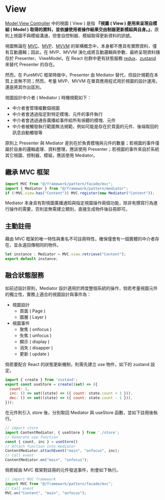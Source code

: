 # View

[Model View Controller](https://www.geeksforgeeks.org/mvc-design-pattern/) 中的視圖 ( View ) 是指 **『視圖 ( View ) 是用來呈現自模組 ( Model ) 取得的資料，並依據使用者操作結果交由制器更新模組與自身。』**，原則上視圖不與模組溝通，但會自控制器、模組取得更新資料的訊號。

視圖無論在 [MVC](https://www.geeksforgeeks.org/mvc-design-pattern/)、[MVP](https://www.geeksforgeeks.org/mvp-model-view-presenter-architecture-pattern-in-android-with-example/)、[MVVM](https://www.geeksforgeeks.org/introduction-to-model-view-view-model-mvvm/) 的架構概念中，本身都不應具有實際資料，僅有互動邏輯；因此，在 MVP、MVVM 演化成將互動邏輯與參數、最終呈現資料儲存於 Presenter、ViweModel，在 React 社群中更有狀態服務 [redux](https://redux.js.org/)、[zustand](https://zustand-demo.pmnd.rs/) 來替代 Presenter 的存在。

然而，在 PureMVC 框架時做中，Presenter 由 Mediator 替代，但設計規範在本質上並無不同；然而，考量 MVP、MVVM 在單頁應用程式用於視圖的設計運用，還是將其作出區別。

視圖設計中介者 ( Mediator ) 時機規範如下：

+ 中介者會管理複數個視圖
+ 中介者會透過指定對特定模塊、元件的事件執行
+ 中介者會透過通告廣播給事件給所有偵聽的模塊、元件
+ 中介者被觸發執行範圍無法規範，例如可能是存在於頁面的元件、後端取回的訊息自動觸發等

原則上 Presenter 與 Mediator 差別在於負責模塊與元件的數量；若視圖的事件僅屬於自身的邏輯處理、資料整理，應該使用 Presenter；若視圖的事件來自於系統其它視圖、控制器、模組，應該使用 Mediator。

## 繼承 MVC 框架

```js
import MVC from "@/framework/pattern/facade/mvc";
import { Mediator } from "@/framework/pattern/mediator";
if (!MVC.view.has("Content")) MVC.register(new Mediator("Content"));
```
Mediator 本身具有對視圖廣播通知與指定視圖操作兩個功能，除非有撰寫行為進行操作的需要，否則並無需建立類別，直接生成物件後註冊即可。

## 主動註冊

藉由 MVC 框架的唯一特性與重名不可註冊特性，確保僅會有一個實體的中介者存在，並永遠回傳相同的物件。

```js
let instance : Mediator = MVC.view.retrieve("Content");
export default instance;
```

## 融合狀態服務

如前述設計原則，Mediator 設計適用於跨度整個系統的操作，倘若考量視圖元件的獨立性，實務上適合的視圖設計與事件為：

+ 視圖設計
    - 頁面 ( Page )
    - 圖層 ( Layer )
+ 視圖事件
    - 聚焦 ( onfocus )
    - 失焦 ( unfocus )
    - 顯示 ( display )
    - 消失 ( disapper )
    - 更新 ( update )

倘若要配合 React 的狀態更新機制，則需先建立 use 物件，如下的 zustand 設定。

```js
import { create } from 'zustand';
export const useStore = create((set) => ({
  count: 1,
  inc: () => set((state) => ({ count: state.count + 1 })),
  dec: () => set((state) => ({ count: state.count - 1 })),
}));
```

在元件則引入 store 後，分別取回 Mediator 與 useStore 函數，並如下註冊後執行。

```js
// import store
import ContentMediator, { useStore } from './store';
// Generate use function
const { count, inc } = useStore()
// Attach function into mediator
ContentMediator.attachEvent("main", "onfocus", inc);
// Call event
ContentMediator.on("main", "onfocus");
```
倘若經由 MVC 框架對註冊的元件發送事件，則會如下執行。

```js
// import MVC framework
import MVC from "@/framework/pattern/facade/mvc";
// Call event
MVC.on("Content", "main", "onfocus");
```

